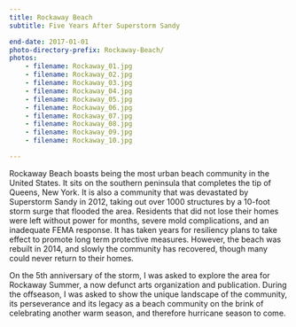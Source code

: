 ```yaml
---
title: Rockaway Beach
subtitle: Five Years After Superstorm Sandy

end-date: 2017-01-01
photo-directory-prefix: Rockaway-Beach/
photos:
    - filename: Rockaway_01.jpg
    - filename: Rockaway_02.jpg
    - filename: Rockaway_03.jpg
    - filename: Rockaway_04.jpg
    - filename: Rockaway_05.jpg
    - filename: Rockaway_06.jpg
    - filename: Rockaway_07.jpg
    - filename: Rockaway_08.jpg
    - filename: Rockaway_09.jpg
    - filename: Rockaway_10.jpg

---
```


Rockaway Beach boasts being the most urban beach community in the United States. It sits on the southern peninsula that completes the tip of Queens, New York. It is also a community that was devastated by Superstorm Sandy in 2012, taking out over 1000 structures by a 10-foot storm surge that flooded the area. Residents that did not lose their homes were left without power for months, severe mold complications, and an inadequate FEMA response. It has taken years for resiliency plans to take effect to promote long term protective measures. However, the beach was rebuilt in 2014, and slowly the community has recovered, though many could never return to their homes.

On the 5th anniversary of the storm, I was asked to explore the area for Rockaway Summer, a now defunct arts organization and publication. During the offseason, I was asked to show the unique landscape of the community, its perseverance and its legacy as a beach community on the brink of celebrating another warm season, and therefore hurricane season to come. 


